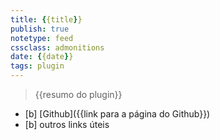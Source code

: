 ```yaml
---
title: {{title}}
publish: true
notetype: feed
cssclass: admonitions
date: {{date}}
tags: plugin
---
```


> {{resumo do plugin}}

- [b] [Github]({{link para a página do Github}})
- [b] outros links úteis



